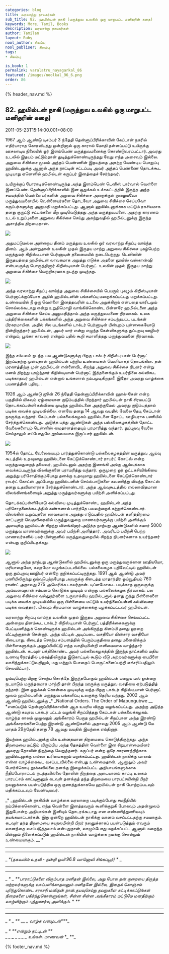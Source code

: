 ```yaml
---
categories: blog
title: வரலாற்று நாயகர்கள்
sub_title: 82. ஹமில்டன் நாகி (மருத்துவ உலகில் ஒரு மாறுபட்ட மனிதரின் கதை)
keywords: More, Tamil, Books
description: வரலாற்று நாயகர்கள்
author: Tamilan
layout: Ruby
nool_author: சிலம்பு
nool_publiser: சிலம்பு
tags:
- சிலம்பு

is_book: 1
permalink: varalatru_nayagarkal_86
featured: /images/noolkal_96_6.png
order: 86
---
```

{% header_nav.md %}

## 82. ஹமில்டன் நாகி (மருத்துவ உலகில் ஒரு மாறுபட்ட மனிதரின் கதை)

2011-05-23T15:14:00.001+08:00

1967 ஆம் ஆண்டு டிசம்பர் 3 ந்தேதி தென்னாப்பிரிக்காவின் கேப்டான் நகரில் எதிர்பாராத கோரவிபத்து ஒன்றினால் ஒரு காரால் மோதி தள்ளப்பட்டு உயிருக்கு ஊசலாடிய நிலையில் ஓர் இளம்பெண் மருத்துவமனைக்கு கொண்டுவரப்பட்டார்.அவரது உடலில் இதயம் மட்டும்தான் துடித்துக்கொண்டிருந்தது வேறு எந்த அசைவும் இல்லை. அறுவை சிகிச்சை மூலம் அந்தப் பெண்ணின் இதயத்தை அகற்ற வேண்டிய பொறுப்பு ஹமில்டனுக்கு ஆனால் அந்த நாட்டின் சட்டப்படி அவர் அந்தப் பெண்ணை தொடக்கூட முடியாது ஏனெனில் ஹமில்டன் கருப்பர் இனத்தைச் சேர்ந்தவர்.

உயிருக்குப் போராடிக்கொண்டிருந்த அந்த இளம்பெண் டெனிஸ் டார்வால் வெள்ளை இனப்பெண். தென்னாப்பிரிக்காவில் இன ஒதுக்கல் உச்சகட்டத்தில் இருந்த அந்த சமயத்தில் வெள்ளையர்களின் அறுவை சிகிச்சை அறைக்குள் நுழையவோ மருத்துவமனையில் வெள்ளையர்களை தொடவோ அறுவை சிகிச்சை செய்யவோ கருப்பர்களுக்கு அனுமதி மறுக்கப்பட்டது. ஆனால் ஹமில்டனுக்காக மட்டும் ரகசியமாக தனது குருட்டு சட்டங்களை மீற முடிவெடுத்தது அந்த மருத்துவமனை. அதற்கு காரணம் உடல் உறுப்புகளை அறுவை சிகிச்சை செய்து அகற்றுவதில் ஹமில்டனுக்கு இருந்த அசாத்திய திறமைதான்.

![](http://3.bp.blogspot.com/-fItKqfUFU4w/TdjS6S-0eOI/AAAAAAAAAeU/CKNz5nbe5UQ/s1600/images+%25281%2529.jpg)

அதுமட்டுமல்ல அன்றைய தினம் மருத்துவ உலகில் ஓர் வரலாற்று சிறப்பு வாய்ந்த தினம். ஆம் அன்றுதான் உலகின் முதல் இருதய மாற்று அறுவை சிகிச்சை புகழ்பெற்ற மருத்துவர் கிறிஸ்டியான் பெர்னாடின் தலைமையில் நடைபெற்றது. டெனிஸின் இருதயத்தை ஹமில்டன் லாவகமாக அறுத்து எடுக்க அதனை லூயிஸ் வஸ்கான்ஷி என்பவருக்கு பொருத்தினார் கிறிஸ்டியான் பெர்னாட். உலகின் முதல் இருதய மாற்று அறுவை சிகிச்சை வெற்றிகரமாக நடந்து முடிந்தது.

![](http://4.bp.blogspot.com/-TYx8xFNyUm8/TdjTRYaO-0I/AAAAAAAAAeY/cume0cUTMo0/s1600/images.jpg)

அந்த வரலாற்று சிறப்பு வாய்ந்த அறுவை சிகிச்சையில் பெயரும் புகழும் கிறிஸ்டியான் பெர்னாட்க்குப்போக அதில் ஹமில்டனின் பங்களிப்பு மறைக்கப்பட்டது மறுக்கப்பட்டது. உண்மையில் நீ ஒரு வெள்ளை இனத்தவரின் உடலை அறுக்கிறாய் என்பதை யாரிடமும் சொல்லக்கூடாது என்று உறுதிமொழி வாங்கிக்கொண்ட பின்னரே ஹமில்டனை அந்த அறுவை சிகிச்சை செய்ய அனுமதித்தாம் அந்த மருத்துவமணை நிர்வாகம். உலக பத்திரிக்கைகளின் பக்கங்களில் அந்த அறுவை சிகிச்சை சம்பந்தபட்ட படங்கள் பிரசுரமாயின. அதில் சில படங்களில் டாக்டர் பெர்னாடின் பின்புறம் புன்னகையோடு நின்றிருந்தார் ஹமில்டன், அவர் யார் என்று எழுந்த கேள்விகளுக்கு துப்புறவு ஊழியர் என்றும், பூங்கா காவலர் என்றும் பதில் கூறி சமாளித்தது மருத்துவமனை நிர்வாகம்.

![](http://4.bp.blogspot.com/-OXLLTcuD8wY/TdjVePP6rdI/AAAAAAAAAek/Is1PPQMs75A/s320/naki-hamilton.jpg)

இந்த சம்பவம் நடந்த பல ஆண்டுகளுக்கு பிறகு டாக்டர் கிறிஸ்டியான் பெர்னாட் இறப்பதற்கு முன்புதான் ஹமில்டன் பற்றிய உண்மைகள் வெளியாகத் தொடங்கின. தன் மரணத்திற்கு முன் ஹமில்டன் என்னைவிட சிறந்த அறுவை சிகிச்சை நிபுனர் என்று மனம் திறந்து புகழ்ந்தார் கிறிஸ்டியான் பெர்னாட் இத்தனைக்கும் உயர்நிலை கல்விகூட படிக்காதவர் ஹமில்டன் என்றால் உங்களால் நம்பமுடிகிறதா!! இதோ அவரது வாழ்க்கை பயணத்தின் பதிவு...

1926 ஆம் ஆண்டு ஜூன் 26 ந்தேதி தென்னாப்பிரிக்காவின் ஹாக்-கேன் என்ற பகுதியில் மிகவும் ஏழ்மையான குடும்பத்தில் பிறந்தார் ஹமில்டன் நாகி சிரமபட்டு தொடக்கப்பள்ளி கல்வியை முடிந்த ஹமில்டனை அதற்குமேல் அவரது குடும்பத்தால் படிக்க வைக்க முடியவில்லை. எனவே தனது 14 ஆவது வயதில் வேலை தேடி கேப்டான் நகருக்கு வந்தார். கேப்டான் பல்கலைக்கழகம் ஹமில்டனை தோட்ட ஊழியராக பணியில் சேர்த்துக்கொண்டது. அடுத்த பத்து ஆண்டுகள் அந்த பல்கலைகழகத்தின் தோட்ட வேலைகளையும் டென்னிஸ் மைதானத்தையும் பரமாரித்து வந்தார். துப்புறவு வேலை செய்தாலும் எப்போதுமே தூய்மையாக இருப்பார் ஹமில்டன்.

![](http://4.bp.blogspot.com/-xvD7lTZCIrU/TdjTfy3Sv1I/AAAAAAAAAec/ZstMU7FhK70/s320/Hamilton-Naki.jpg)

1954ல் தோட்ட வேலையையும் பார்த்துக்கொண்டு பல்கலைகழகத்தின் மருத்துவ ஆய்வு கூடத்தில் உதவுமாறு ஹமில்டனை கேட்டுக்கொண்டார் ராபர்ட் கோட்ஸ் என்ற மருத்துவதுறைத் தலைவர், ஹமில்டனும் அதற்கு இணங்கி அங்கு ஆய்வுக்காக வைக்கப்படிருந்த விலங்குகளை பராமரித்து வந்தார். ஒருமுறை ஓர் ஒட்டகசிவிங்கியை அறுத்து பரிசோதிக்கும்போது தனக்கு உதவுமாறு ஹமில்டனை கேட்டுக்கொண்டார் ராபர்ட் கோட்ஸ் அப்போது ஹமில்டனின் செய்ல்பாடுகளை கவணித்து வியந்த கோட்ஸ் தனது உதவியாளராக சேர்த்துக்கொண்டார். அந்த ஆய்வுகூடத்தில் எல்லாவிதமான விலங்கினங்களையும் அறுத்து மருத்துவர்களுக்கு பயிற்சி அளிக்கப்பட்டது.

தொடக்கப்பள்ளியோடு கல்வியை முடித்துக்கொண்ட ஹமில்டன் அந்த பரிசோதனைக்கூடத்தில் கண்களால் பார்த்தே பலவற்றைக் கற்றுக்கொண்டார். விலங்கின் உறுப்புகளை லாவகமாக அறுத்து எடுப்பதில் ஹமில்டன் தனித்திறமை காட்டினார்.வெகுவிரைவில் மருத்துவதுறை மாணவர்களுக்கு பயிற்சி அளிக்கும் அளவுக்கு ஹமில்டன் சிறந்து விளங்கினார்.அடுத்த நாற்பது ஆண்டுகளில் சுமார் 5000 மருத்துவ மாணவர்களுக்கு அவர் பயிற்சி அளித்தார். அவரிடம் பயிற்சி பெற்ற மாணவர்களில் பலர் பின்னாளில் மருத்துவதுறையில் சிறந்த நிபுனர்களாக உயர்ந்தனர் என்பது குறிப்பிடதக்கது.

![](http://4.bp.blogspot.com/-H8XuyrOMN88/TdjTqtaH8pI/AAAAAAAAAeg/kjoNdBepxsY/s1600/Hamilton-Naki-04.jpg)

ஆனால் அந்த நாற்பது ஆண்டுகளில் ஹமில்டனுக்கு ஒரு மருத்துவருக்கான ஊதியமோ, மரியாதையோ, கவுரமோ வழங்கப்படவில்லை. பல்கலைகழக பதிவேட்டில் ஹமில்டன் ஒரு துப்புறவு ஊழியர் என்றே குறிக்கப்பட்டிருந்தது. 1991 ஆம் ஆண்டு அவர் பணியிலிருந்து ஓய்வுபெற்றபோது அவருக்கு கிடைத்த மாதாந்திர ஓய்வூதியம் 760 ராண்ட் அதாவது 275 அமெரிக்க டாலர்தான். டிப்ளமோகூட படிக்காத ஒருவருக்கு அவ்வளவுதான் சம்பளம் கொடுக்க முடியும் என்றது பல்கலைக்கழக நிர்வாகம். பல அறுவை சிகிச்சை வல்லுநர்களை உருவாக்கிய ஹமில்டனால் தனது ஐந்து பிள்ளைகளை படிக்க வைக்க முடியவில்லை ஒரு பிள்ளையை மட்டும் உயர்நிலைப்பள்ளி கல்விவரை படிக்க வைத்தார். மிகவும் சிரமமான வாழ்க்கைக்கு பழக்கப்பட்டவர் ஹமில்டன்.

வரலாற்று சிறப்பு வாய்ந்த உலகின் முதல் இருதய அறுவை சிகிச்சை செய்யப்பட்ட அன்றைய தினம்கூட டாக்டர் கிறிஸ்டியான் பெர்னாட் பத்திரிக்கைகளுக்கு பேட்டியளித்துக் கொண்டிருக்க ஹமில்டன் அங்கிருந்து கிளம்பி தனது ஓரறை வீட்டிற்குதான் சென்றார். அந்த வீட்டில் அடிப்படை வசதியோ மின்சார வசதியோ கிடையாது. கிடைத்த சொற்ப சம்பளத்தில் பெரும்பகுதியை தனது மனைவிக்கும் பிள்ளைகளுக்கும் அனுப்பிவிட்டு எந்த வசதியுமின்றி எளிமையாக வாழ்ந்தார் ஹமில்டன். கடவுள் பக்திகொண்ட அவர் பல்கலைகழகத்தில் இருந்த நாட்களில் மதிய உணவு நேரத்தில் பக்கத்திலிருந்த இடுகாட்டில் கூடும் வீடு அற்றவர்களுக்கு பைபிளை வாசித்துக்காட்டுவதிலும், மது மற்றும் போதைப் பொருட்களைப்பற்றி எச்சரிப்பதிலும் செலவிட்டார்.

ஓய்வுபெற்ற பிறகு சொற்ப சொத்தே இருந்தபோதும் ஹமில்டன் பழைய பஸ் ஒன்றை நடமாடும் மருந்தகமாக மாற்றி தான் பிறந்த ஊருக்கு மருத்துவ வசதியை ஏற்படுத்தித் தந்தார். இன ஒதுக்கல் கொள்கை முடிவுக்கு வந்த பிறகு டாக்டர் கிறிஸ்டியான் பெர்னாட் மூலம் ஹமில்டனின் மருத்துவ பங்களிப்பு உலகுக்கு தெரிய வந்தது. 2002 ஆம் ஆண்டு ஹமில்டனுக்கு _* _National Orders. The Order of Mapungubwe __ *எனப்படும் தென்னாப்பிரிக்காவின் ஆக உயரிய விருது வழங்கப்பட்டது. அதற்கு அடுத்த ஆண்டு கவுரவ டாக்டர் பட்டம் வழங்கி சிறப்பித்தது கேப்டான் பல்கலைக்கழகம். வாழ்ந்த காலம் முழுவதும் அங்கீகாரம் பெறாத ஹமில்டன் சிறப்பான அந்த இரண்டு அங்கீகாரங்களைபெற்ற இரண்டு ஆண்டுகளில் அதாவது 2005 ஆம் ஆண்டு மே மாதம் 29ந்தேதி தனது 78 ஆவது வயதில் இயற்கை எய்தினார்.

இயற்கை ஹமில்டனுக்கு மிக உன்னதமான திறமையை கொடுத்திருந்தது. அந்த திறமையை மட்டும் விரும்பிய அந்த தேசத்தின் வெள்ளை இன சிறுபான்மையினர் அவரது தோலின் நிறத்தை வெறுத்தனர். கருப்பர் என்ற ஒரே காரணத்திற்காக ஹமில்டனுக்கு எல்லா உரிமைகளும் மறுக்கப்பட்டது. ஹமில்டன் நாகிக்கு வானம் என்ன வாழ்க்கைகூட வசப்படவில்லை என்பது உண்மைதான். ஆனாலும் அவர் போர்க்கொடி தூக்கவில்லை தனக்கு இழைக்கப்பட்ட அநியாயங்களுக்காக நீதிப்போராட்டம் நடத்தவில்லை தோலின் நிறத்தை அடையாளம் காட்டி உலகம் பாரபட்சம் காட்டினாலும் கடவுள் தனக்குத் தந்த திறமையை பாரபட்சமின்றி பிறர் நலனுக்காக பயன்படுத்திய ஒரு குணத்துக்காகவே ஹமில்டன் நாகி போற்றப்படவும் மதிக்கப்படவும் வேண்டியவர்.

_* _ஹமில்டன் நாகியின் வாழ்க்கை வரலாறை படிக்கும்போது சமநீதியில் நம்பிக்கைகொண்ட எந்த வெள்ளை இனத்தவரும் கூனிக்குறுகி போகவும் அதன்மூலம் இதுபோன்ற அநியாங்கள் இனியும் தொடரக்கூடாது என எண்ணித்துணியவும் தயங்கமாட்டார்கள். இது ஒன்றே ஹமில்டன் நாகிக்கு வானம் வசப்பட்டதற்கு சமமாகும். கடவுள் தந்த திறமையை சுயநலமின்றி பிறர் நலனுக்காகப் பயன்படுத்தும் எவரும் வானத்தை வசப்படுத்தலாம் என்பதுதான், வாழும்போது மறக்கப்பட்ட ஆனால் மறைந்த பின்னும் நினைக்கப்படும் ஹமில்டன் நாகியின் வாழ்க்கை நமக்கு சொல்லும் உண்மையாகும். __ *

* * *

* * *

_ _*(தகவலில் உதவி - நன்றி ஒலி 96.8 வானொலி சிங்கப்பூர்) *_ _

* * *

* * *

_ _* _ **பாராட்டுகளை விரும்பாத மனிதன் இல்லை, அது போல தன் குறையை திருத்த மற்றவர்களுக்கு வாய்பளிக்காதவனும் மனிதனே இல்லை, இதைக் கொஞ்சம் புரிந்துகொண்ட சராசரி மனிதன் நான்.தயவுசெய்து தவறுகளை சுட்டிக்காட்டுங்கள் நிறைகளை பகிர்ந்துகொள்ளுங்கள், சின்ன சின்ன அங்கீகாரம் மட்டுமே மனதிற்கும் வாழ்விற்கும் புத்துணர்வு அளிக்கும்._ * _**_

* * *

* * *

_ _* _ **_ __ *_ வாழ்க வளமுடன்****_

_ _* **என்றும் நட்புடன்_ _**_  
_ *_ **_*** _ _ *_ _* _உங்கள். மாணவன்_ *_ **_

{% footer_nav.md %}
